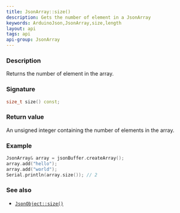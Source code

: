 ```yaml
---
title: JsonArray::size()
description: Gets the number of element in a JsonArray
keywords: ArduinoJson,JsonArray,size,length
layout: api
tags: api
api-group: JsonArray
---
```


### Description

Returns the number of element in the array.

### Signature

```c++
size_t size() const;
```

### Return value

An unsigned integer containing the number of elements in the array.

### Example

```c++
JsonArray& array = jsonBuffer.createArray();
array.add("hello");
array.add("world");
Serial.println(array.size()); // 2
```

### See also

* [`JsonObject::size()`]({{site.baseurl}}/api/jsonobject/size/)
